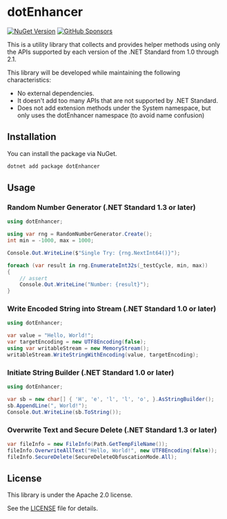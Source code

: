 # dotEnhancer

[![NuGet Version](https://img.shields.io/nuget/v/dotEnhancer)](https://www.nuget.org/packages/dotEnhancer/) [![GitHub Sponsors](https://img.shields.io/github/sponsors/rkttu)](https://github.com/sponsors/rkttu/)

This is a utility library that collects and provides helper methods using only the APIs supported by each version of the .NET Standard from 1.0 through 2.1.

This library will be developed while maintaining the following characteristics:

- No external dependencies.
- It doesn't add too many APIs that are not supported by .NET Standard.
- Does not add extension methods under the System namespace, but only uses the dotEnhancer namespace (to avoid name confusion)

## Installation

You can install the package via NuGet.

```bash
dotnet add package dotEnhancer
```

## Usage

### Random Number Generator (.NET Standard 1.3 or later)

```csharp
using dotEnhancer;

using var rng = RandomNumberGenerator.Create();
int min = -1000, max = 1000;

Console.Out.WriteLine($"Single Try: {rng.NextInt64()}");

foreach (var result in rng.EnumerateInt32s(_testCycle, min, max))
{
    // assert
    Console.Out.WriteLine("Number: {result}");
}
```

### Write Encoded String into Stream (.NET Standard 1.0 or later)

```csharp
using dotEnhancer;

var value = "Hello, World!";
var targetEncoding = new UTF8Encoding(false);
using var writableStream = new MemoryStream();
writableStream.WriteStringWithEncoding(value, targetEncoding);
```

### Initiate String Builder (.NET Standard 1.0 or later)

```csharp
using dotEnhancer;

var sb = new char[] { 'H', 'e', 'l', 'l', 'o', }.AsStringBuilder();
sb.AppendLine(", World!");
Console.Out.WriteLine(sb.ToString());
```

### Overwrite Text and Secure Delete (.NET Standard 1.3 or later)

```csharp
var fileInfo = new FileInfo(Path.GetTempFileName());
fileInfo.OverwriteAllText("Hello, World!", new UTF8Encoding(false));
fileInfo.SecureDelete(SecureDeleteObfuscationMode.All);
```

## License

This library is under the Apache 2.0 license.

See the [LICENSE](LICENSE) file for details.
